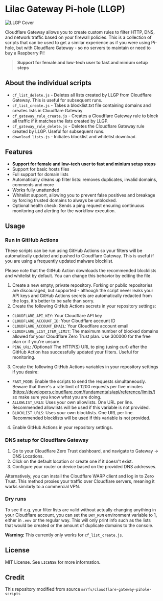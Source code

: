 # Lilac Gateway Pi-hole (LLGP)

![LLGP Cover](https://molify.net/content/images/size/w2000/2023/10/Personal-custom-Cloudflare-Zero-Trust-DNS-with-Ads-Block-Filter.png)

Cloudflare Gateway allows you to create custom rules to filter HTTP, DNS, and network traffic based on your firewall policies. This is a collection of scripts that can be used to get a similar experience as if you were using Pi-hole, but with Cloudflare Gateway - so no servers to maintain or need to buy a Raspberry Pi!

> **Support for female and low-tech user to fast and minium setup steps**

## About the individual scripts

- `cf_list_delete.js` - Deletes all lists created by LLGP from Cloudflare Gateway. This is useful for subsequent runs.
- `cf_list_create.js` - Takes a blocklist.txt file containing domains and creates lists in Cloudflare Gateway
- `cf_gateway_rule_create.js` - Creates a Cloudflare Gateway rule to block all traffic if it matches the lists created by LLGP.
- `cf_gateway_rule_delete.js` - Deletes the Cloudflare Gateway rule created by LLGP. Useful for subsequent runs.
- `download_lists.js` - Initiates blocklist and whitelist download.

## Features

- **Support for female and low-tech user to fast and minium setup steps**
- Support for basic hosts files
- Full support for domain lists
- Automatically cleans up filter lists: removes duplicates, invalid domains, comments and more
- Works fully unattended
- Whitelist support, allowing you to prevent false positives and breakage by forcing trusted domains to always be unblocked.
- Optional health check: Sends a ping request ensuring continuous monitoring and alerting for the workflow execution.

## Usage 

### Run in GitHub Actions

These scripts can be run using GitHub Actions so your filters will be automatically updated and pushed to Cloudflare Gateway. This is useful if you are using a frequently updated malware blocklist.

Please note that the GitHub Action downloads the recommended blocklists and whitelist by default. You can change this behavior by editing the file.

1. Create a new empty, private repository. Forking or public repositories are discouraged, but supported - although the script never leaks your API keys and GitHub Actions secrets are automatically redacted from the logs, it's better to be safe than sorry.
2. Create the following GitHub Actions secrets in your repository settings:

- `CLOUDFLARE_API_KEY`: Your Cloudflare API key
- `CLOUDFLARE_ACCOUNT_ID`: Your Cloudflare account ID
- `CLOUDFLARE_ACCOUNT_EMAIL`: Your Cloudflare account email
- `CLOUDFLARE_LIST_ITEM_LIMIT`: The maximum number of blocked domains allowed for your Cloudflare Zero Trust plan. Use 300000 for the free plan or if you're unsure.
- `PING_URL`: /Optional/ The HTTP(S) URL to ping (using curl) after the GitHub Action has successfully updated your filters. Useful for monitoring.

3. Create the following GitHub Actions variables in your repository settings if you desire:

- `FAST_MODE`: Enable the scripts to send the requests simultaneously. Beware that there's a rate limit of 1200 requests per five minutes (https://developers.cloudflare.com/fundamentals/api/reference/limits/) so make sure you know what you are doing.
- `ALLOWLIST_URLS`: Uses your own allowlists. One URL per line. Recommended allowlists will be used if this variable is not provided.
- `BLOCKLIST_URLS`: Uses your own blocklists. One URL per line. Recommended blocklists will be used if this variable is not provided.

4. Enable GitHub Actions in your repository settings.

### DNS setup for Cloudflare Gateway

1. Go to your Cloudflare Zero Trust dashboard, and navigate to Gateway -> DNS Locations.
2. Click on the default location or create one if it doesn't exist.
3. Configure your router or device based on the provided DNS addresses.

Alternatively, you can install the Cloudflare WARP client and log in to Zero Trust. This method proxies your traffic over Cloudflare servers, meaning it works similarly to a commercial VPN.

### Dry runs

To see if e.g. your filter lists are valid without actually changing anything in your Cloudflare account, you can set the `DRY_RUN` environment variable to 1, either in `.env` or the regular way. This will only print info such as the lists that would be created or the amount of duplicate domains to the console.

**Warning:** This currently only works for `cf_list_create.js`.

## License

MIT License. See `LICENSE` for more information.

## Credit

This repository modified from source `mrrfv/cloudflare-gateway-pihole-scripts`

